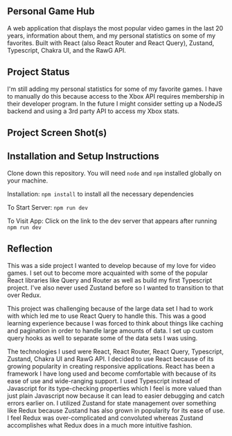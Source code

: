 ## Personal Game Hub
A web application that displays the most popular video games in the last 20 years, information about them, and my personal statistics on some of my favorites. Built with React (also React Router and React Query), Zustand, Typescript, Chakra UI, and the RawG API.

## Project Status
I'm still adding my personal statistics for some of my favorite games. I have to manually do this because access to the Xbox API requires membership in their developer program. In the future I might consider setting up a NodeJS backend and using a 3rd party API to access my Xbox stats.

## Project Screen Shot(s)

## Installation and Setup Instructions
Clone down this repository. You will need `node` and `npm` installed globally on your machine.  

Installation:
`npm install` to install all the necessary dependencies  

To Start Server:
`npm run dev`  

To Visit App:
Click on the link to the dev server that appears after running `npm run dev`

## Reflection
This was a side project I wanted to develop because of my love for video games. I set out to become more acquainted with some of the popular React libraries like Query and Router as well as build my first Typescript project. I've also never used Zustand before so I wanted to transition to that over Redux.

This project was challenging because of the large data set I had to work with which led me to use React Query to handle this. This was a good learning experience because I was forced to think about things like caching and pagination in order to handle large amounts of data. I set up custom query hooks as well to separate some of the data sets I was using.

The technologies I used were React, React Router, React Query, Typescript, Zustand, Chakra UI and RawG API. I decided to use React because of its growing popularity in creating responsive applications. React has been a framework I have long used and become comfortable with because of its ease of use and wide-ranging support. I used Typescript instead of Javascript for its type-checking properties which I feel is more valued than just plain Javascript now because it can lead to easier debugging and catch errors earlier on. I utilized Zustand for state management over something like Redux because Zustand has also grown in popularity for its ease of use. I feel Redux was over-complicated and convoluted whereas Zustand accomplishes what Redux does in a much more intuitive fashion. 
